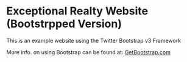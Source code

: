 # Exceptional Realty Website (Bootstrpped Version)  

This is an example website using the Twitter Bootstrap v3 Framework

More info. on using Bootstrap can be found at: [GetBootstrap.com](http://getbootstrap.com)

